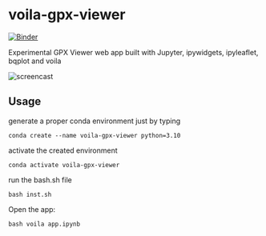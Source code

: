 # voila-gpx-viewer

[![Binder](https://mybinder.org/badge_logo.svg)](https://mybinder.org/v2/gh/jtpio/voila-gpx-viewer/master?urlpath=voila%2Frender%2Fapp.ipynb)

Experimental GPX Viewer web app built with Jupyter, ipywidgets, ipyleaflet, bqplot and voila

![screencast](https://user-images.githubusercontent.com/591645/60527710-0ff1c680-9cf3-11e9-87b5-8711fd3da344.gif)

## Usage

generate a proper conda environment just by typing

```
conda create --name voila-gpx-viewer python=3.10
```

activate the created environment

```
conda activate voila-gpx-viewer
```

run the bash.sh file 

```
bash inst.sh
```

Open the app:

```
bash voila app.ipynb
```
